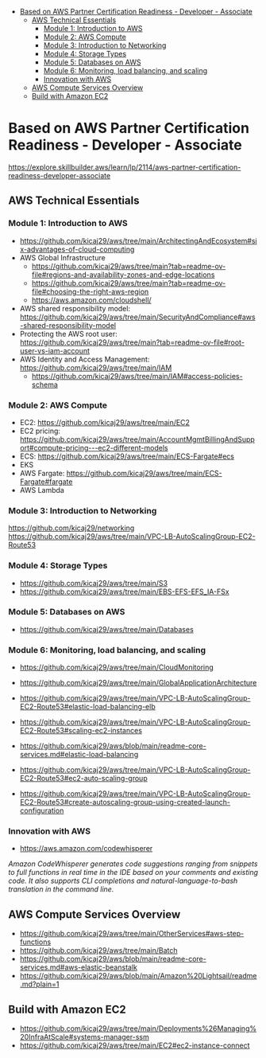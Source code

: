 - [Based on AWS Partner Certification Readiness - Developer - Associate](#based-on-aws-partner-certification-readiness---developer---associate)
  - [AWS Technical Essentials](#aws-technical-essentials)
    - [Module 1: Introduction to AWS](#module-1-introduction-to-aws)
    - [Module 2: AWS Compute](#module-2-aws-compute)
    - [Module 3: Introduction to Networking](#module-3-introduction-to-networking)
    - [Module 4: Storage Types](#module-4-storage-types)
    - [Module 5: Databases on AWS](#module-5-databases-on-aws)
    - [Module 6: Monitoring, load balancing, and scaling](#module-6-monitoring-load-balancing-and-scaling)
    - [Innovation with AWS](#innovation-with-aws)
  - [AWS Compute Services Overview](#aws-compute-services-overview)
  - [Build with Amazon EC2](#build-with-amazon-ec2)

# Based on AWS Partner Certification Readiness - Developer - Associate

https://explore.skillbuilder.aws/learn/lp/2114/aws-partner-certification-readiness-developer-associate

## AWS Technical Essentials

### Module 1: Introduction to AWS

* https://github.com/kicaj29/aws/tree/main/ArchitectingAndEcosystem#six-advantages-of-cloud-computing
* AWS Global Infrastructure
  * https://github.com/kicaj29/aws/tree/main?tab=readme-ov-file#regions-and-availability-zones-and-edge-locations
  * https://github.com/kicaj29/aws/tree/main?tab=readme-ov-file#choosing-the-right-aws-region
  * https://aws.amazon.com/cloudshell/
* AWS shared responsibility model: https://github.com/kicaj29/aws/tree/main/SecurityAndCompliance#aws-shared-responsibility-model
* Protecting the AWS root user: https://github.com/kicaj29/aws/tree/main?tab=readme-ov-file#root-user-vs-iam-account
* AWS Identity and Access Management: https://github.com/kicaj29/aws/tree/main/IAM
  * https://github.com/kicaj29/aws/tree/main/IAM#access-policies-schema

### Module 2: AWS Compute

* EC2: https://github.com/kicaj29/aws/tree/main/EC2
* EC2 pricing: https://github.com/kicaj29/aws/tree/main/AccountMgmtBillingAndSupport#compute-pricing---ec2-different-models
* ECS: https://github.com/kicaj29/aws/tree/main/ECS-Fargate#ecs
* EKS
* AWS Fargate: https://github.com/kicaj29/aws/tree/main/ECS-Fargate#fargate
* AWS Lambda

### Module 3: Introduction to Networking

https://github.com/kicaj29/networking   
https://github.com/kicaj29/aws/tree/main/VPC-LB-AutoScalingGroup-EC2-Route53

### Module 4: Storage Types

* https://github.com/kicaj29/aws/tree/main/S3   
* https://github.com/kicaj29/aws/tree/main/EBS-EFS-EFS_IA-FSx   

### Module 5: Databases on AWS

* https://github.com/kicaj29/aws/tree/main/Databases

### Module 6: Monitoring, load balancing, and scaling

* https://github.com/kicaj29/aws/tree/main/CloudMonitoring   

* https://github.com/kicaj29/aws/tree/main/GlobalApplicationArchitecture

* https://github.com/kicaj29/aws/tree/main/VPC-LB-AutoScalingGroup-EC2-Route53#elastic-load-balancing-elb
* https://github.com/kicaj29/aws/tree/main/VPC-LB-AutoScalingGroup-EC2-Route53#scaling-ec2-instances   
* https://github.com/kicaj29/aws/blob/main/readme-core-services.md#elastic-load-balancing   
  
* https://github.com/kicaj29/aws/tree/main/VPC-LB-AutoScalingGroup-EC2-Route53#ec2-auto-scaling-group
* https://github.com/kicaj29/aws/tree/main/VPC-LB-AutoScalingGroup-EC2-Route53#create-autoscaling-group-using-created-launch-configuration

### Innovation with AWS

* https://aws.amazon.com/codewhisperer

*Amazon CodeWhisperer generates code suggestions ranging from snippets to full functions in real time in the IDE based on your comments and existing code. It also supports CLI completions and natural-language-to-bash translation in the command line.*

## AWS Compute Services Overview

* https://github.com/kicaj29/aws/tree/main/OtherServices#aws-step-functions
* https://github.com/kicaj29/aws/tree/main/Batch
* https://github.com/kicaj29/aws/blob/main/readme-core-services.md#aws-elastic-beanstalk
* https://github.com/kicaj29/aws/blob/main/Amazon%20Lightsail/readme.md?plain=1

## Build with Amazon EC2

* https://github.com/kicaj29/aws/tree/main/Deployments%26Managing%20InfraAtScale#systems-manager-ssm
* https://github.com/kicaj29/aws/tree/main/EC2#ec2-instance-connect